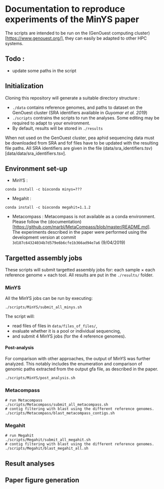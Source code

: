 # Documentation to reproduce experiments of the MinYS paper

The scripts are intended to be run on the (GenOuest computing cluster)[https://www.genouest.org/], they can easily be adapted to other HPC systems.

## Todo :
- update some paths in the script


## Initialization

Cloning this repository will generate a suitable directory structure :
- `./data` contains reference genomes, and paths to dataset on the GenOuest cluster (SRA identifiers available in *Guyomar et al. 2019*)
- `./scripts` contrains the scripts to run the analyses. Some editing may be required to adapt to your environment.
- By default, results will be stored in `./results`

When not used on the GenOuest cluster, pea aphid sequencing data must be downloaded from SRA and fof files have to be updated with the resulting file paths. All SRA identifiers are given in the file (data/sra_identifiers.tsv)[data/data/sra_identifiers.tsv].

## Environment set-up

- MinYS :
```
conda install -c bioconda minys=???
```
- Megahit :
```
conda install -c bioconda megahit=1.1.2
```
- Metacompass :
Metacompass is not available as a conda environment. Please follow the (documentation)[https://github.com/marbl/MetaCompass/blob/master/README.md].
The experiments described in the paper were performed using the development version at commit `3d187c64324034b7d579e6b6cfe1b366ad94e7a6` (9/04/2019)

## Targetted assembly jobs

These scripts will submit targetted assembly jobs for: each sample $\times$ each reference genome  $\times$ each tool. All results are put in the `./results/` folder.

### MinYS

All the MinYS jobs can be run by executing:

```
./scripts/MinYS/submit_all_minys.sh
```

The script will: 

* read files of files in `data/files_of_files/`, 
* evaluate whether it is a pool or individual sequencing, 
* and submit 4 MinYS jobs (for the 4 reference genomes).

#### Post-analysis

For comparison with other approaches, the output of MinYS was further analyzed. This notably includes the enumeration and comparison of genomic paths extracted from the output gfa file, as described in the paper.

```
./scripts/MinYS/post_analysis.sh
```

### Metacompass

```
# run Metacompass
./scripts/Metacompass/submit_all_metacompass.sh
# contig filtering with blast using the different reference genomes.
./scripts/Metacompass/blast_metacompass_contigs.sh
```

### Megahit

```
# run Megahit
./scripts/Megahit/submit_all_megahit.sh
# contig filtering with blast using the different reference genomes.
./scripts/Megahit/blast_megahit_all.sh
```


## Result analyses

## Paper figure generation
